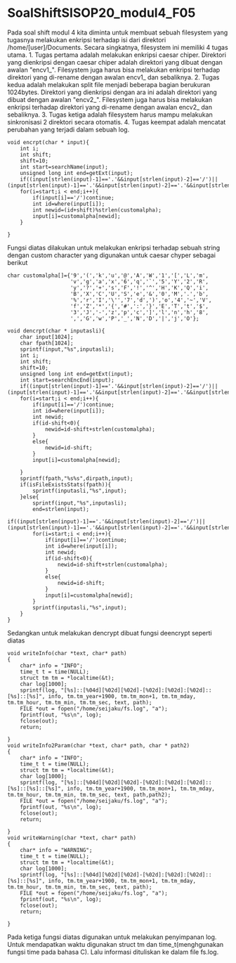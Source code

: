# SoalShiftSISOP20_modul4_F05

Pada soal shift modul 4 kita diminta untuk membuat sebuah filesystem yang tugasnya melakukan enkripsi terhadap isi dari direktori /home/[user]/Documents. Secara singkatnya, filesystem ini memiliki 4 tugas utama. 
    1.  Tugas pertama adalah melakukan enkripsi caesar chiper. Direktori yang dienkripsi dengan caesar chiper adalah direktori yang dibuat dengan awalan "encv1_". Filesystem juga harus bisa melakukan enkripsi terhadap direktori yang di-rename dengan awalan encv1_ dan sebaliknya. 
    2.  Tugas kedua adalah melakukan split file menjadi beberapa bagian berukuran 1024bytes. Direktori yang dienkripsi dengan ara ini adalah direktori yang dibuat dengan awalan "encv2_". Filesystem juga harus bisa melakukan enkripsi terhadap direktori yang di-rename dengan awalan encv2_ dan sebaliknya. 
    3.  Tugas ketiga adalah filesystem harus mampu melakukan sinkronisasi 2 direktori secara otomatis.
    4.  Tugas keempat adalah mencatat perubahan yang terjadi dalam sebuah log.


```
void encrpt(char * input){
    int i;
    int shift;
    shift=10;
    int start=searchName(input);
    unsigned long int end=getExt(input);
    if((input[strlen(input)-1]=='.'&&input[strlen(input)-2]=='/')||(input[strlen(input)-1]=='.'&&input[strlen(input)-2]=='.'&&input[strlen(input)-3]=='/'))return;
    for(i=start;i < end;i++){
        if(input[i]=='/')continue;
        int id=where(input[i]);
        int newid=(id+shift)%strlen(customalpha);
        input[i]=customalpha[newid];       
    }

}
```

Fungsi diatas dilakukan untuk melakukan enkripsi terhadap sebuah string
dengan custom character yang digunakan untuk caesar chyper sebagai berikut

```
char customalpha[]={'9','(','k','u','@','A','W','1','[','L','m',
                    'v','g','a','x','6','q','`','5','Y','2','R',
                    'y','?','+','s','F','!','^','H','K','Q','i',
                    'B','X','C','U','S','e','&','0','M','.','b',
                    '%','r','I','\'','7','d',')','o','4','~','V',
                    'f','Z','*','{','#',':','}','E','T','t','$',
                    '3','J','-','z','p','c',']','l','n','h','8',
                    ',','G','w','P','_','N','D','|','j','O'};

```
```
void dencrpt(char * inputasli){
    char input[1024];
    char fpath[1024];
    sprintf(input,"%s",inputasli);
    int i;
    int shift;
    shift=10;
    unsigned long int end=getExt(input);
    int start=searchEncEnd(input);
    if((input[strlen(input)-1]=='.'&&input[strlen(input)-2]=='/')||(input[strlen(input)-1]=='.'&&input[strlen(input)-2]=='.'&&input[strlen(input)-3]=='/'))return;
    for(i=start;i < end;i++){
        if(input[i]=='/')continue;
        int id=where(input[i]);
        int newid;
        if(id-shift<0){
            newid=id-shift+strlen(customalpha);
        }
        else{
            newid=id-shift;
        }
        input[i]=customalpha[newid];
        
    }
    sprintf(fpath,"%s%s",dirpath,input);
    if(isFileExistsStats(fpath)){
        sprintf(inputasli,"%s",input);
    }else{
        sprintf(input,"%s",inputasli);
        end=strlen(input);
        if((input[strlen(input)-1]=='.'&&input[strlen(input)-2]=='/')||(input[strlen(input)-1]=='.'&&input[strlen(input)-2]=='.'&&input[strlen(input)-3]=='/'))return;
        for(i=start;i < end;i++){
            if(input[i]=='/')continue;
            int id=where(input[i]);
            int newid;
            if(id-shift<0){
                newid=id-shift+strlen(customalpha);
            }
            else{
                newid=id-shift;
            }
            input[i]=customalpha[newid];
        }
        sprintf(inputasli,"%s",input);
    }
}
```
Sedangkan untuk melakukan dencrypt dibuat fungsi deencrypt seperti diatas
 
 
```
void writeInfo(char *text, char* path)
{
    char* info = "INFO";
    time_t t = time(NULL);
    struct tm tm = *localtime(&t);
    char log[1000];
    sprintf(log, "[%s]::[%04d][%02d][%02d]-[%02d]:[%02d]:[%02d]::[%s]::[%s]", info, tm.tm_year+1900, tm.tm_mon+1, tm.tm_mday, tm.tm_hour, tm.tm_min, tm.tm_sec, text, path);
    FILE *out = fopen("/home/seijaku/fs.log", "a");  
    fprintf(out, "%s\n", log);  
    fclose(out);  
    return;
    
}
void writeInfo2Param(char *text, char* path, char * path2)
{
    char* info = "INFO";
    time_t t = time(NULL);
    struct tm tm = *localtime(&t);
    char log[1000];
    sprintf(log, "[%s]::[%04d][%02d][%02d]-[%02d]:[%02d]:[%02d]::[%s]::[%s]::[%s]", info, tm.tm_year+1900, tm.tm_mon+1, tm.tm_mday, tm.tm_hour, tm.tm_min, tm.tm_sec, text, path,path2);
    FILE *out = fopen("/home/seijaku/fs.log", "a");  
    fprintf(out, "%s\n", log);  
    fclose(out);  
    return;
    
}
void writeWarning(char *text, char* path)
{
    char* info = "WARNING";
    time_t t = time(NULL);
    struct tm tm = *localtime(&t);
    char log[1000];
    sprintf(log, "[%s]::[%04d][%02d][%02d]-[%02d]:[%02d]:[%02d]::[%s]::[%s]", info, tm.tm_year+1900, tm.tm_mon+1, tm.tm_mday, tm.tm_hour, tm.tm_min, tm.tm_sec, text, path);
    FILE *out = fopen("/home/seijaku/fs.log", "a");  
    fprintf(out, "%s\n", log);  
    fclose(out);  
    return;
    
}
```

Pada ketiga fungsi diatas digunakan untuk melakukan penyimpanan log. Untuk mendapatkan waktu digunakan struct tm dan time_t(menghgunakan fungsi time pada bahasa C). Lalu informasi dituliskan ke dalam file fs.log. 
    

